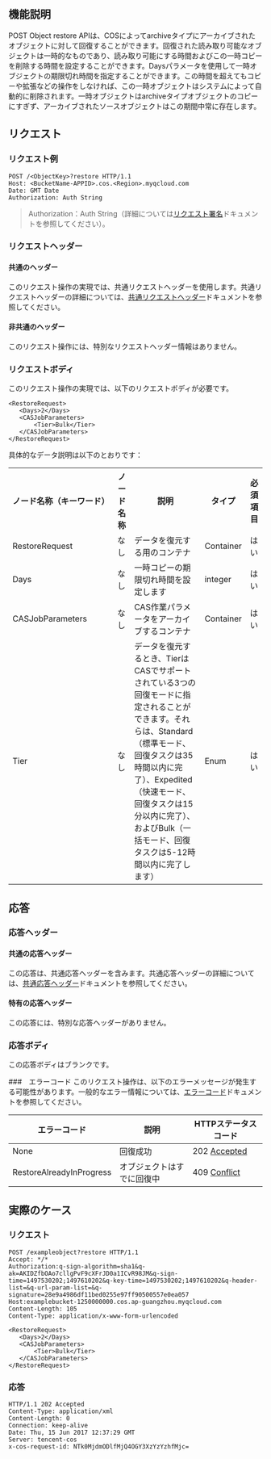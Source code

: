 ## 機能説明
POST Object restore APIは、COSによってarchiveタイプにアーカイブされたオブジェクトに対して回復することができます。回復された読み取り可能なオブジェクトは一時的なものであり、読み取り可能にする時間およびこの一時コピーを削除する時間を設定することができます。Daysパラメータを使用して一時オブジェクトの期限切れ時間を指定することができます。この時間を超えてもコピーや拡張などの操作をしなければ、この一時オブジェクトはシステムによって自動的に削除されます。一時オブジェクトはarchiveタイプオブジェクトのコピーにすぎず、アーカイブされたソースオブジェクトはこの期間中常に存在します。

## リクエスト
### リクエスト例

```shell
POST /<ObjectKey>?restore HTTP/1.1
Host: <BucketName-APPID>.cos.<Region>.myqcloud.com
Date: GMT Date
Authorization: Auth String
```
 
> Authorization：Auth String（詳細については[リクエスト署名](https://intl.cloud.tencent.com/document/product/436/7778)ドキュメントを参照してください）。


### リクエストヘッダー
#### 共通のヘッダー
このリクエスト操作の実現では、共通リクエストヘッダーを使用します。共通リクエストヘッダーの詳細については、[共通リクエストヘッダー](https://cloud.tencent.com/document/product/436/7728)ドキュメントを参照してください。
#### 非共通のヘッダー
このリクエスト操作には、特別なリクエストヘッダー情報はありません。

### リクエストボディ
このリクエスト操作の実現では、以下のリクエストボディが必要です。

```shell
<RestoreRequest>
   <Days>2</Days>
   <CASJobParameters>
       <Tier>Bulk</Tier>
   </CASJobParameters>
</RestoreRequest>
```

具体的なデータ説明は以下のとおりです：
<table>
   <tr>
      <th nowrap="nowrap">ノード名称（キーワード）</th>
      <th>ノード名称</th>
      <th>説明</th>
      <th>タイプ</th>
      <th>必須項目</th>
   </tr>
   <tr>
      <td>RestoreRequest</td>
      <td>なし</td>
      <td>データを復元する用のコンテナ</td>
      <td>Container</td>
      <td>はい</td>
   </tr>
   <tr>
      <td>Days</td>
      <td>なし</td>
      <td>一時コピーの期限切れ時間を設定します</td>
      <td>integer</td>
      <td>はい</td>
   </tr>
   <tr>
      <td>CASJobParameters</td>
      <td>なし</td>
      <td>CAS作業パラメータをアーカイブするコンテナ</td>
      <td>Container</td>
      <td>はい</td>
   </tr>
   <tr>
      <td>Tier</td>
      <td>なし</td>
      <td>データを復元するとき、TierはCASでサポートされている3つの回復モードに指定されることができます。それらは、Standard（標準モード、回復タスクは35時間以内に完了）、Expedited（快速モード、回復タスクは15分以内に完了）、およびBulk（一括モード、回復タスクは5-12時間以内に完了します）</td>
      <td>Enum</td>
      <td>はい</td>
   </tr>
</table>



## 応答
### 応答ヘッダー

#### 共通の応答ヘッダー
この応答は、共通応答ヘッダーを含みます。共通応答ヘッダーの詳細については、[共通応答ヘッダー](https://cloud.tencent.com/document/product/436/7729)ドキュメントを参照してください。
#### 特有の応答ヘッダー
この応答には、特別な応答ヘッダーがありません。

### 応答ボディ
この応答ボディはブランクです。

###　エラーコード
このリクエスト操作は、以下のエラーメッセージが発生する可能性があります。一般的なエラー情報については、[エラーコード](https://cloud.tencent.com/document/product/436/7730)ドキュメントを参照してください。

エラーコード|説明|HTTPステータスコード
---|---|---
None|回復成功|202 [Accepted](https://tools.ietf.org/html/rfc7231#section-6.3.3)
RestoreAlreadyInProgress|オブジェクトはすでに回復中|409 [Conflict](https://tools.ietf.org/html/rfc7231#section-6.5.8)


## 実際のケース

### リクエスト

```shell
POST /exampleobject?restore HTTP/1.1
Accept: */*
Authorization:q-sign-algorithm=sha1&q-ak=AKIDZfbOAo7cllgPvF9cXFrJD0a1ICvR98JM&q-sign-time=1497530202;1497610202&q-key-time=1497530202;1497610202&q-header-list=&q-url-param-list=&q-signature=28e9a4986df11bed0255e97ff90500557e0ea057
Host:examplebucket-1250000000.cos.ap-guangzhou.myqcloud.com
Content-Length: 105
Content-Type: application/x-www-form-urlencoded

<RestoreRequest>
   <Days>2</Days>
   <CASJobParameters>
       <Tier>Bulk</Tier>
   </CASJobParameters>
</RestoreRequest>
```

### 応答

```shell
HTTP/1.1 202 Accepted
Content-Type: application/xml
Content-Length: 0
Connection: keep-alive
Date: Thu, 15 Jun 2017 12:37:29 GMT
Server: tencent-cos
x-cos-request-id: NTk0MjdmODlfMjQ4OGY3XzYzYzhfMjc=
```



